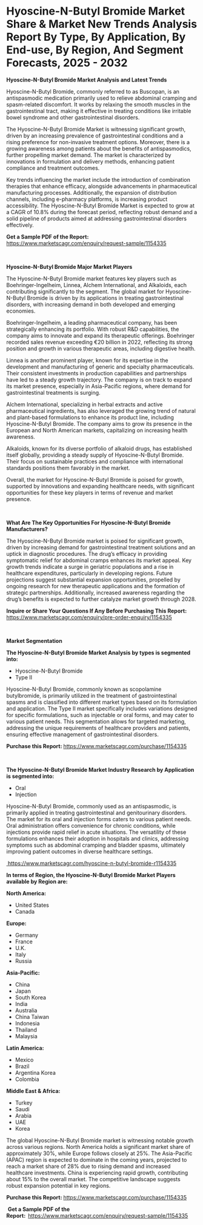 <p><h1>Hyoscine-N-Butyl Bromide Market Share & Market New Trends Analysis Report By Type, By Application, By End-use, By Region, And Segment Forecasts, 2025 - 2032</h1></p><p><strong>Hyoscine-N-Butyl Bromide Market Analysis and Latest Trends</strong></p>
<p><p>Hyoscine-N-Butyl Bromide, commonly referred to as Buscopan, is an antispasmodic medication primarily used to relieve abdominal cramping and spasm-related discomfort. It works by relaxing the smooth muscles in the gastrointestinal tract, making it effective in treating conditions like irritable bowel syndrome and other gastrointestinal disorders.</p><p>The Hyoscine-N-Butyl Bromide Market is witnessing significant growth, driven by an increasing prevalence of gastrointestinal conditions and a rising preference for non-invasive treatment options. Moreover, there is a growing awareness among patients about the benefits of antispasmodics, further propelling market demand. The market is characterized by innovations in formulation and delivery methods, enhancing patient compliance and treatment outcomes.</p><p>Key trends influencing the market include the introduction of combination therapies that enhance efficacy, alongside advancements in pharmaceutical manufacturing processes. Additionally, the expansion of distribution channels, including e-pharmacy platforms, is increasing product accessibility. The Hyoscine-N-Butyl Bromide Market is expected to grow at a CAGR of 10.8% during the forecast period, reflecting robust demand and a solid pipeline of products aimed at addressing gastrointestinal disorders effectively.</p></p>
<p><strong>Get a Sample PDF of the Report:&nbsp;</strong> <a href="https://www.marketscagr.com/enquiry/request-sample/1154335?utm_campaign=2454&utm_medium=2&utm_source=Github&utm_content=ia&utm_term=19042025&utm_id=hyoscine-n-butyl-bromide">https://www.marketscagr.com/enquiry/request-sample/1154335</a></p>
<p>&nbsp;</p>
<p><strong>Hyoscine-N-Butyl Bromide Major Market Players</strong></p>
<p><p>The Hyoscine-N-Butyl Bromide market features key players such as Boehringer-Ingelheim, Linnea, Alchem International, and Alkaloids, each contributing significantly to the segment. The global market for Hyoscine-N-Butyl Bromide is driven by its applications in treating gastrointestinal disorders, with increasing demand in both developed and emerging economies.</p><p>Boehringer-Ingelheim, a leading pharmaceutical company, has been strategically enhancing its portfolio. With robust R&D capabilities, the company aims to innovate and expand its therapeutic offerings. Boehringer recorded sales revenue exceeding €20 billion in 2022, reflecting its strong position and growth in various therapeutic areas, including digestive health.</p><p>Linnea is another prominent player, known for its expertise in the development and manufacturing of generic and specialty pharmaceuticals. Their consistent investments in production capabilities and partnerships have led to a steady growth trajectory. The company is on track to expand its market presence, especially in Asia-Pacific regions, where demand for gastrointestinal treatments is surging.</p><p>Alchem International, specializing in herbal extracts and active pharmaceutical ingredients, has also leveraged the growing trend of natural and plant-based formulations to enhance its product line, including Hyoscine-N-Butyl Bromide. The company aims to grow its presence in the European and North American markets, capitalizing on increasing health awareness.</p><p>Alkaloids, known for its diverse portfolio of alkaloid drugs, has established itself globally, providing a steady supply of Hyoscine-N-Butyl Bromide. Their focus on sustainable practices and compliance with international standards positions them favorably in the market.</p><p>Overall, the market for Hyoscine-N-Butyl Bromide is poised for growth, supported by innovations and expanding healthcare needs, with significant opportunities for these key players in terms of revenue and market presence.</p></p>
<p>&nbsp;</p>
<p><strong>What Are The Key Opportunities For Hyoscine-N-Butyl Bromide Manufacturers?</strong></p>
<p><p>The Hyoscine-N-Butyl Bromide market is poised for significant growth, driven by increasing demand for gastrointestinal treatment solutions and an uptick in diagnostic procedures. The drug’s efficacy in providing symptomatic relief for abdominal cramps enhances its market appeal. Key growth trends indicate a surge in geriatric populations and a rise in healthcare expenditures, particularly in developing regions. Future projections suggest substantial expansion opportunities, propelled by ongoing research for new therapeutic applications and the formation of strategic partnerships. Additionally, increased awareness regarding the drug’s benefits is expected to further catalyze market growth through 2028.</p></p>
<p><strong>Inquire or Share Your Questions If Any Before Purchasing This Report:</strong> <a href="https://www.marketscagr.com/enquiry/pre-order-enquiry/1154335?utm_campaign=2454&utm_medium=2&utm_source=Github&utm_content=ia&utm_term=19042025&utm_id=hyoscine-n-butyl-bromide">https://www.marketscagr.com/enquiry/pre-order-enquiry/1154335</a></p>
<p>&nbsp;</p>
<p><strong>Market Segmentation</strong></p>
<p><strong>The Hyoscine-N-Butyl Bromide Market Analysis by types is segmented into:</strong></p>
<p><ul><li>Hyoscine-N-Butyl Bromide</li><li>Type II</li></ul></p>
<p><p>Hyoscine-N-Butyl Bromide, commonly known as scopolamine butylbromide, is primarily utilized in the treatment of gastrointestinal spasms and is classified into different market types based on its formulation and application. The Type II market specifically includes variations designed for specific formulations, such as injectable or oral forms, and may cater to various patient needs. This segmentation allows for targeted marketing, addressing the unique requirements of healthcare providers and patients, ensuring effective management of gastrointestinal disorders.</p></p>
<p><strong>Purchase this Report:&nbsp;</strong><a href="https://www.marketscagr.com/purchase/1154335?utm_campaign=2454&utm_medium=2&utm_source=Github&utm_content=ia&utm_term=19042025&utm_id=hyoscine-n-butyl-bromide">https://www.marketscagr.com/purchase/1154335</a></p>
<p>&nbsp;</p>
<p><strong>The Hyoscine-N-Butyl Bromide Market Industry Research by Application is segmented into:</strong></p>
<p><ul><li>Oral</li><li>Injection</li></ul></p>
<p><p>Hyoscine-N-Butyl Bromide, commonly used as an antispasmodic, is primarily applied in treating gastrointestinal and genitourinary disorders. The market for its oral and injection forms caters to various patient needs. Oral administration offers convenience for chronic conditions, while injections provide rapid relief in acute situations. The versatility of these formulations enhances their adoption in hospitals and clinics, addressing symptoms such as abdominal cramping and bladder spasms, ultimately improving patient outcomes in diverse healthcare settings.</p></p>
<p><a href="https://www.marketscagr.com/hyoscine-n-butyl-bromide-r1154335?utm_campaign=2454&utm_medium=2&utm_source=Github&utm_content=ia&utm_term=19042025&utm_id=hyoscine-n-butyl-bromide">&nbsp;https://www.marketscagr.com/hyoscine-n-butyl-bromide-r1154335</a></p>
<p><strong>In terms of Region, the Hyoscine-N-Butyl Bromide Market Players available by Region are:</strong></p>
<p>
    <p> <strong> North America: </strong>
        <ul>
            <li>United States</li>
            <li>Canada</li>
        </ul>
        </p> 
    <p> <strong> Europe: </strong>
        <ul>
            <li>Germany</li>
            <li>France</li>
            <li>U.K.</li>
            <li>Italy</li>
            <li>Russia</li>
        </ul>
        </p> 
    <p> <strong> Asia-Pacific: </strong>
        <ul>
            <li>China</li>
            <li>Japan</li>
            <li>South Korea</li>
            <li>India</li>
            <li>Australia</li>
            <li>China Taiwan</li>
            <li>Indonesia</li>
            <li>Thailand</li>
            <li>Malaysia</li>
        </ul>
        </p> 
    <p> <strong> Latin America: </strong>
        <ul>
            <li>Mexico</li>
            <li>Brazil</li>
            <li>Argentina Korea</li>
            <li>Colombia</li>
        </ul>
        </p> 
    <p> <strong> Middle East & Africa: </strong>
        <ul>
            <li>Turkey</li>
            <li>Saudi</li>
            <li>Arabia</li>
            <li>UAE</li>
            <li>Korea</li>
        </ul>
    </p>
    </p>
<p><p>The global Hyoscine-N-Butyl Bromide market is witnessing notable growth across various regions. North America holds a significant market share of approximately 30%, while Europe follows closely at 25%. The Asia-Pacific (APAC) region is expected to dominate in the coming years, projected to reach a market share of 28% due to rising demand and increased healthcare investments. China is experiencing rapid growth, contributing about 15% to the overall market. The competitive landscape suggests robust expansion potential in key regions.</p></p>
<p><strong>Purchase this Report: </strong><a href="https://www.marketscagr.com/purchase/1154335?utm_campaign=2454&utm_medium=2&utm_source=Github&utm_content=ia&utm_term=19042025&utm_id=hyoscine-n-butyl-bromide">https://www.marketscagr.com/purchase/1154335</a></p>
<p>&nbsp;<strong>Get a Sample PDF of the Report:&nbsp;&nbsp;</strong><a href="https://www.marketscagr.com/enquiry/request-sample/1154335?utm_campaign=2454&utm_medium=2&utm_source=Github&utm_content=ia&utm_term=19042025&utm_id=hyoscine-n-butyl-bromide">https://www.marketscagr.com/enquiry/request-sample/1154335</a></p>
<p><strong></strong></p>
<p><p></p><p></p><p></p></p>